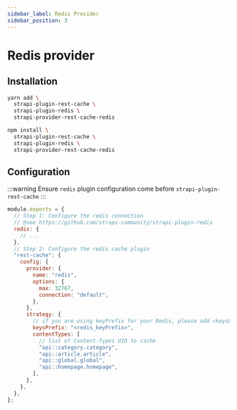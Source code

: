 ```yaml
---
sidebar_label: Redis Provider
sidebar_position: 3
---
```


# Redis provider

## Installation

<Tabs>
<TabItem value="yarn" label="Yarn">

```bash
yarn add \
  strapi-plugin-rest-cache \
  strapi-plugin-redis \
  strapi-provider-rest-cache-redis
```

</TabItem>

<TabItem value="npm" label="NPM">

```bash
npm install \
  strapi-plugin-rest-cache \
  strapi-plugin-redis \
  strapi-provider-rest-cache-redis
```

</TabItem>
</Tabs>

## Configuration

:::warning
Ensure `redis` plugin configuration come before `strapi-plugin-rest-cache`
:::

```js title="File: ./config/plugins.js"
module.exports = {
  // Step 1: Configure the redis connection
  // @see https://github.com/strapi-community/strapi-plugin-redis
  redis: {
    // ...
  },
  // Step 2: Configure the redis cache plugin
  "rest-cache": {
    config: {
      provider: {
        name: "redis",
        options: {
          max: 32767,
          connection: "default",
        },
      },
      strategy: {
        // if you are using keyPrefix for your Redis, please add <keysPrefix>
        keysPrefix: "<redis_keyPrefix>",
        contentTypes: [
          // list of Content-Types UID to cache
          "api::category.category",
          "api::article.article",
          "api::global.global",
          "api::homepage.homepage",
        ],
      },
    },
  },
};
```
